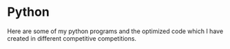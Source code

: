 # Python
Here are some of my python programs and the optimized code which I have created in different competitive competitions.
